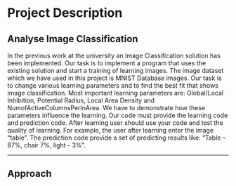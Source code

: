 # **Project Description** 

## **Analyse Image Classification**
In the previous work at the university an Image Classification solution has been implemented. 
Our task is to implement a program that uses the existing solution and start a training of learning images. 
The image dataset which we have used in this project is MNIST Database images.
Our task is to change various learning parameters and to find the best fit that shows image classification. 
Most important learning parameters are: Global/Local Inhibition, Potential Radius, Local Area Density and NumofActiveColumnsPerInArea.
We have to demonstrate how these parameters influence the learning. 
Our code must provide the learning code and prediction code. 
After learning user should use your code and test the quality of learning. For example, the user after learning enter the image “table”. The prediction code provide a set of predicting results like: “Table – 87%, chair 7%, light - 3%”.

-----------------------------------------------------------------------------------------------------------------------------------------------------------------------------------------------------------------------------------------------------------------

## **Approach**


